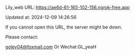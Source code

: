 Lily_web URL: https://ae6d-61-165-102-156.ngrok-free.app

Updated at: 2024-12-09 14:26:56

If you cannot open this URL, the server might be down.

Please contact: 

goley04@foxmail.com Or Wechat:GL_yeaH